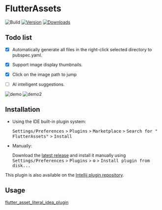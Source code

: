 # FlutterAssets

![Build](https://github.com/Wenpiner/FlutterAssets/workflows/Build/badge.svg)
[![Version](https://img.shields.io/jetbrains/plugin/v/22869-flutterassets.svg)](https://plugins.jetbrains.com/plugin/22869-flutterassets)
[![Downloads](https://img.shields.io/jetbrains/plugin/d/22869-flutterassets.svg)](https://plugins.jetbrains.com/plugin/22869-flutterassets)

## Todo list
<!-- Plugin description -->

- [x] Automatically generate all files in the right-click selected directory to pubspec.yaml.
- [x] Support image display thumbnails.
- [x] Click on the image path to jump
- [ ] AI intelligent suggestions.


![demo](https://github.com/Wenpiner/FlutterAssets/blob/main/images/g.gif)
![demo2](https://github.com/Wenpiner/FlutterAssets/blob/main/images/demo2.gif)
## Installation

- Using the IDE built-in plugin system:

  <kbd>Settings/Preferences</kbd> > <kbd>Plugins</kbd> > <kbd>Marketplace</kbd> > <kbd>Search for "
  FlutterAssets"</kbd> >
  <kbd>Install</kbd>

- Manually:

  Download the [latest release](https://github.com/Wenpiner/FlutterAssets/releases/latest) and install it manually using
  <kbd>Settings/Preferences</kbd> > <kbd>Plugins</kbd> > <kbd>⚙️</kbd> > <kbd>Install plugin from disk...</kbd>

<!-- Plugin description end -->

This plugin is also available on the [Intellij plugin repository](https://plugins.jetbrains.com/plugin/22869-flutterassets).

## Usage
[flutter_asset_literal_idea_plugin](https://github.com/bytedance/flutter_asset_literal_idea_plugin)